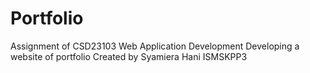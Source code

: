 # Portfolio
Assignment of CSD23103 Web Application Development
Developing a website of portfolio
Created by Syamiera Hani ISMSKPP3
